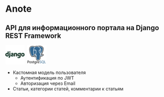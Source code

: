# Anote

## API для информационного портала на Django REST Framework


<div>
    <img src="https://github.com/devicons/devicon/blob/master/icons/django/django-plain-wordmark.svg" width="60" height="60"/>&nbsp;
    <img src="https://github.com/devicons/devicon/blob/master/icons/postgresql/postgresql-original-wordmark.svg" width="60" height="60"/>&nbsp;
<div>


* Кастомная модель пользователя
    * Аутентификация по JWT
    * Авторизация через Email
* Статьи, категории статей, комментарии к статьям
